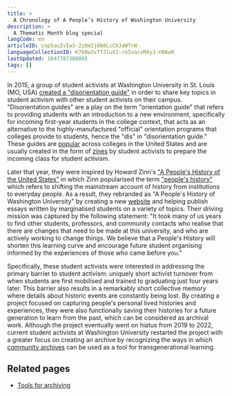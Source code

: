 ```yaml
---
title: >
  A Chronology of A People’s History of Washington University
description: >
  A Thematic Month blog special
langCode: en
articleID: cnp5auIvIw3-2zOmIjO60LcCXJaWTrW-
languageCollectionID: K7k0w3vTfJluXJ-ro5vacvMXyJ-nRAw0
lastUpdated: 1647787360895
tags: []
---
```


In 2015, a group of student activists at Washington University in St. Louis (MO, USA) [created a "disorientation guide"](https://issuu.com/wudis/docs/wudis) in order to share key topics in student activism with other student activists on their campus. "Disorientation guides" are a play on the term "orientation guide" that refers to providing students with an introduction to a new environment, specifically for incoming first-year students in the college context, that acts as an alternative to the highly-manufactured "official" orientation programs that colleges provide to students, hence the "dis" in "disorientation guide." These guides are [popular](http://wupeopleshistory.weebly.com/disorientation-guides.html) across colleges in the United States and are usually created in the form of [zines](https://en.wikipedia.org/wiki/Zine) by student activists to prepare the incoming class for student activism.

Later that year, they were inspired by Howard Zinn's ["A People's History of the United States"](https://en.wikipedia.org/wiki/A_People%27s_History_of_the_United_States) in which Zinn popularised the term ["people's history"](https://en.wikipedia.org/wiki/People%27s_history) which refers to shifting the mainstream account of history from institutions to everyday people. As a result, they rebranded as "A People's History of Washington University" by creating a new [website](http://wupeopleshistory.weebly.com) and helping publish essays written by marginalised students on a variety of topics. Their driving mission was captured by the following statement: "It took many of us years to find other students, professors, and community contacts who realise that there are changes that need to be made at this university, and who are actively working to change things. We believe that a People's History will shorten this learning curve and encourage future student organising informed by the experiences of those who came before you."

Specifically, these student activists were interested in addressing the primary barrier to student activism: uniquely short activist turnover from when students are first mobilised and trained to graduating just four years later. This barrier also results in a remarkably short collective memory where details about historic events are constantly being lost. By creating a project focused on capturing people's personal lived histories and experiences, they were also functionally saving their histories for a future generation to learn from the past, which can be considered as archival work. Although the project eventually went on hiatus from 2019 to 2022, current student activists at Washington University restarted the project with a greater focus on creating an archive by recognizing the ways in which [community archives](/organising/community-archiving) can be used as a tool for transgenerational learning.

## Related pages

-   [Tools for archiving](/organising/archiving-tools)